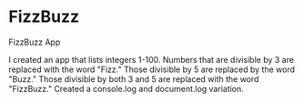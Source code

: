 # FizzBuzz
FizzBuzz App

I created an app that lists integers 1-100. 
Numbers that are divisible by 3 are replaced with the word "Fizz."
Those divisible by 5 are replaced by the word "Buzz."
Those divisible by both 3 and 5 are replaced with the word "FizzBuzz."
Created a console.log and document.log variation.
